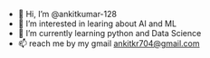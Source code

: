 - 👋 Hi, I’m @ankitkumar-128
- 👀 I’m interested in learing about AI and  ML
- 🌱 I’m currently learning python and Data Science
- 📫 reach me by my gmail ankitkr704@gmail.com

<!---
ankitkumar-128/ankitkumar-128 is a ✨ special ✨ repository because its `README.md` (this file) appears on your GitHub profile.
You can click the Preview link to take a look at your changes.
--->
